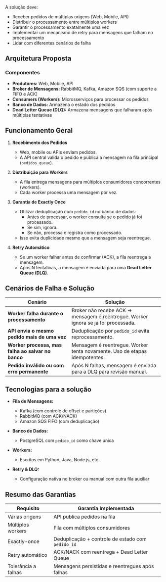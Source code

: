 A solução deve:

- Receber pedidos de múltiplas origens (Web, Mobile, API)
- Distribuir o processamento entre múltiplos workers
- Garantir o processamento exatamente uma vez
- Implementar um mecanismo de retry para mensagens que falham no processamento
- Lidar com diferentes cenários de falha

## Arquitetura Proposta

### Componentes

- **Produtores:** Web, Mobile, API
- **Broker de Mensagens:** RabbitMQ, Kafka, Amazon SQS (com suporte a FIFO e ACK)
- **Consumers (Workers):** Microsserviços para processar os pedidos
- **Banco de Dados:** Armazena o estado dos pedidos
- **Dead Letter Queue (DLQ):** Armazena mensagens que falharam após múltiplas tentativas

## Funcionamento Geral

1. **Recebimento dos Pedidos**
   - Web, mobile ou APIs enviam pedidos.
   - A API central valida o pedido e publica a mensagem na fila principal (`pedidos_queue`).

2. **Distribuição para Workers**
   - A fila entrega mensagens para múltiplos consumidores concorrentes (workers).
   - Cada worker processa uma mensagem por vez.

3. **Garantia de Exactly Once**
   - Utilizar deduplicação com `pedido_id` no banco de dados:
     - Antes de processar, o worker consulta se o pedido já foi processado.
     - Se sim, ignora.
     - Se não, processa e registra como processado.
   - Isso evita duplicidade mesmo que a mensagem seja reentregue.

4. **Retry Automático**
   - Se um worker falhar antes de confirmar (ACK), a fila reentrega a mensagem.
   - Após N tentativas, a mensagem é enviada para uma **Dead Letter Queue (DLQ)**.

## Cenários de Falha e Solução

| Cenário | Solução |
|--------|---------|
| **Worker falha durante o processamento** | Broker não recebe ACK → mensagem é reentregue. Worker ignora se já foi processada. |
| **API envia o mesmo pedido mais de uma vez** | Deduplicação por `pedido_id` evita reprocessamento. |
| **Worker processa, mas falha ao salvar no banco** | Mensagem é reentregue. Worker tenta novamente. Uso de etapas idempotentes. |
| **Pedido inválido ou com erro permanente** | Após N falhas, mensagem é enviada para a DLQ para revisão manual. |


## Tecnologias para a solução

- **Fila de Mensagens:** 
  - Kafka (com controle de offset e partições)
  - RabbitMQ (com ACK/NACK)
  - Amazon SQS FIFO (com deduplicação)
  
- **Banco de Dados:** 
  - PostgreSQL com `pedido_id` como chave única

- **Workers:** 
  - Escritos em Python, Java, Node.js, etc.

- **Retry & DLQ:** 
  - Configuração nativa no broker ou manual com outra fila auxiliar

## Resumo das Garantias

| Requisito                         | Garantia Implementada                        |
|----------------------------------|----------------------------------------------|
| Várias origens                   | API publica pedidos na fila                  |
| Múltiplos workers                | Fila com múltiplos consumidores              |
| Exactly-once                     | Deduplicação + controle de estado com `pedido_id` |
| Retry automático                 | ACK/NACK com reentrega + Dead Letter Queue   |
| Tolerância a falhas              | Mensagens persistidas e reentregues após falhas |


